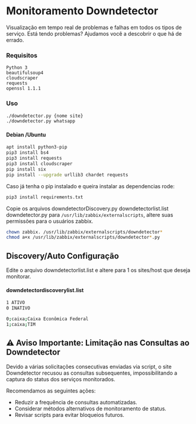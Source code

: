 # Monitoramento Downdetector
 Visualização em tempo real de problemas e falhas em todos os tipos de serviço. Está tendo problemas? Ajudamos você a descobrir o que há de errado.

### Requisitos
```
Python 3
beautifulsoup4
cloudscraper
requests
openssl 1.1.1
```

### Uso
```sh
./downdetector.py {nome site}
./downdetector.py whatsapp
```

#### Debian /Ubuntu ####
```sh
apt install python3-pip
pip3 install bs4
pip3 install requests
pip3 install cloudscraper
pip install six
pip install --upgrade urllib3 chardet requests
```

Caso já tenha o pip instalado e queira instalar as dependencias rode:

```sh
pip3 install requirements.txt
```

Copie os arquivos downdetectorDiscovery.py downdetectorlist.list downdetector.py para ```/usr/lib/zabbix/externalscripts```, altere suas permissões para o usuários zabbix. 

```sh
chown zabbix. /usr/lib/zabbix/externalscripts/downdetector*
chmod a+x /usr/lib/zabbix/externalscripts/downdetector*.py
```

## Discovery/Auto Configuração

Edite o arquivo downdetectorlist.list e altere para 1 os sites/host que deseja monitorar.

#### downdetectordiscoverylist.list
```sh
1 ATIVO
0 INATIVO

0;caixa;Caixa Econômica Federal
1;caixa;TIM
```

## ⚠️ Aviso Importante: Limitação nas Consultas ao Downdetector

Devido a várias solicitações consecutivas enviadas via script, o site Downdetector recusou as consultas subsequentes, impossibilitando a captura do status dos serviços monitorados.

Recomendamos as seguintes ações:
- Reduzir a frequência de consultas automatizadas.
- Considerar métodos alternativos de monitoramento de status.
- Revisar scripts para evitar bloqueios futuros.
